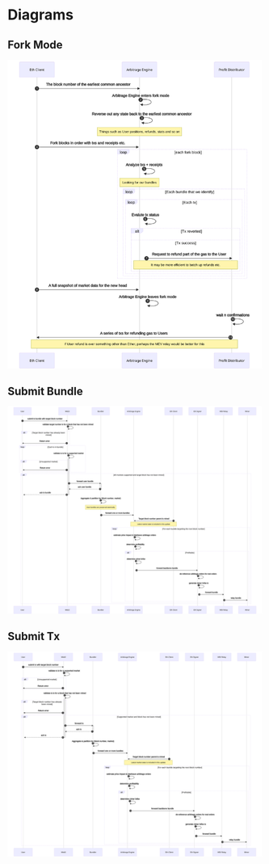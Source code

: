 # Diagrams

## Fork Mode

![](ForkMode.svg)


## Submit Bundle

![](SubmitBundle.svg)

## Submit Tx

![](SubmitTx.svg)
